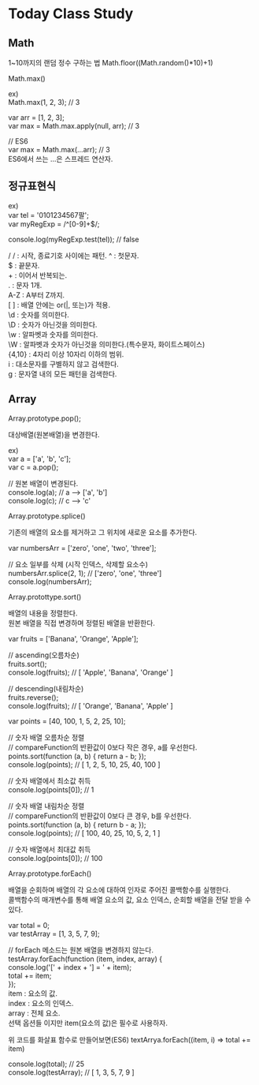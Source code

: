 # Today Class Study

## Math

1~10까지의 랜덤 정수 구하는 법
Math.floor((Math.random()*10)+1)

Math.max()  

ex)  
Math.max(1, 2, 3); // 3  

var arr = [1, 2, 3];  
var max = Math.max.apply(null, arr); // 3  

// ES6  
var max = Math.max(...arr); // 3  
ES6에서 쓰는 ...은 스프레드 연산자.  

## 정규표현식

ex)  
var tel = '0101234567팔';  
var myRegExp = /^[0-9]+$/;  

console.log(myRegExp.test(tel)); // false  

/ / : 시작, 종료기호 사이에는 패턴.
^ : 첫문자.    
$ : 끝문자.      
<precode>+</precode> : 이어서 반복되는.    
. : 문자 1개.  
A-Z : A부터 Z까지.    
[ ] : 배열 안에는 or(|, 또는)가 적용.  
\d : 숫자를 의미한다.  
\D : 숫자가 아닌것을 의미한다.  
\w : 알파벳과 숫자를 의미한다.  
\W : 알파벳과 숫자가 아닌것을 의미한다.(특수문자, 화이트스페이스)  
{4,10} : 4자리 이상 10자리 이하의 범위.  
i : 대소문자를 구별하지 않고 검색한다.  
g : 문자열 내의 모든 패턴을 검색한다.    


## Array

Array.prototype.pop();

대상배열(원본배열)을 변경한다.  

ex)  
var a = ['a', 'b', 'c'];  
var c = a.pop();  

// 원본 배열이 변경된다.  
console.log(a); // a --> ['a', 'b']  
console.log(c); // c --> 'c'  


Array.prototype.splice()

기존의 배열의 요소를 제거하고 그 위치에 새로운 요소를 추가한다.  

var numbersArr = ['zero', 'one', 'two', 'three'];  

// 요소 일부를 삭제 (시작 인덱스, 삭제할 요소수)  
numbersArr.splice(2, 1); // ['zero', 'one', 'three']  
console.log(numbersArr);  

Array.protottype.sort()  

배열의 내용을 정렬한다.  
원본 배열을 직접 변경하며 정렬된 배열을 반환한다.  
  
var fruits = ['Banana', 'Orange', 'Apple'];  

// ascending(오름차순)  
fruits.sort();  
console.log(fruits); // [ 'Apple', 'Banana', 'Orange' ]  

// descending(내림차순)  
fruits.reverse();  
console.log(fruits); // [ 'Orange', 'Banana', 'Apple' ]    

var points = [40, 100, 1, 5, 2, 25, 10];  
 
// 숫자 배열 오름차순 정렬  
// compareFunction의 반환값이 0보다 작은 경우, a를 우선한다.  
points.sort(function (a, b) { return a - b; });  
console.log(points); // [ 1, 2, 5, 10, 25, 40, 100 ]  

// 숫자 배열에서 최소값 취득  
console.log(points[0]); // 1  

// 숫자 배열 내림차순 정렬  
// compareFunction의 반환값이 0보다 큰 경우, b를 우선한다.  
points.sort(function (a, b) { return b - a; });  
console.log(points); // [ 100, 40, 25, 10, 5, 2, 1 ]  

// 숫자 배열에서 최대값 취득  
console.log(points[0]); // 100  

Array.prototype.forEach()  

배열을 순회하며 배열의 각 요소에 대하여 인자로 주어진 콜백함수를 실행한다.  
콜백함수의 매개변수를 통해 배열 요소의 값, 요소 인덱스, 순회할 배열을 전달 받을 수 있다.  

var total = 0;  
var testArray = [1, 3, 5, 7, 9];  

// forEach 메소드는 원본 배열을 변경하지 않는다.  
testArray.forEach(function (item, index, array) {  
  console.log('[' + index + '] = ' + item);  
  total += item;  
});  
item : 요소의 값.  
index : 요소의 인덱스.  
array : 전체 요소.  
선택 옵션들 이지만 item(요소의 값)은 필수로 사용하자.

위 코드를 화살표 함수로 만들어보면(ES6)
textArrya.forEach((item, i) => total += item)

console.log(total); // 25  
console.log(testArray); // [ 1, 3, 5, 7, 9 ]  